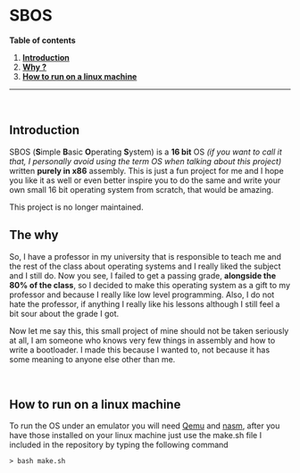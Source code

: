 # SBOS

**Table of contents**
1. **[Introduction](#introduction)**
2. **[Why ?](#the-why)**
3. **[How to run on a linux machine](#how-to-run-on-a-linux-machine)**

---

<br>

## Introduction

SBOS (**S**imple **B**asic **O**perating **S**ystem) is a **16 bit** OS *(if you want to call it that, I personally avoid using the term OS when talking about this project)* written **purely in x86** assembly. This is just a fun project for me and I hope you like it as well or even better inspire you to do the same and write your own small 16 bit operating system from scratch, that would be amazing.

This project is no longer maintained.

## The why

So, I have a professor in my university that is responsible to teach me and the rest of the class about operating systems and I really liked the subject and I still do. Now you see, I failed to get a passing grade, **alongside the  80% of the class**, so I decided to make this operating system as a gift to my professor and because I really like low level programming. Also, I do not hate the professor, if anything I really like his lessons although I still feel a bit sour about the grade I got.

Now let me say this, this small project of mine should not be taken seriously at all, I am someone who knows very few things in assembly and how to write a bootloader. I made this because I wanted to, not because it has some meaning to anyone else other than me.

<br>

## How to run on a linux machine

To run the OS under an emulator you will need [Qemu](https://www.qemu.org/) and [nasm](https://www.nasm.us/), after you have those installed on your linux machine just use the make.sh file I included in the repository by typing the following command

```
> bash make.sh
```
